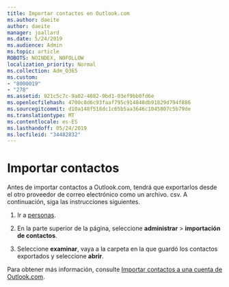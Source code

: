 ```yaml
---
title: Importar contactos en Outlook.com
ms.author: daeite
author: daeite
manager: joallard
ms.date: 5/24/2019
ms.audience: Admin
ms.topic: article
ROBOTS: NOINDEX, NOFOLLOW
localization_priority: Normal
ms.collection: Adm_O365
ms.custom:
- "8000019"
- "278"
ms.assetid: 921c5c7c-9a02-4682-9bd1-03ef9bb0fd6e
ms.openlocfilehash: 4700c8d6c93faaf795c914848db91829d794f886
ms.sourcegitcommit: d10a148f518dc1c65b5aa3646c1045807c5b79de
ms.translationtype: MT
ms.contentlocale: es-ES
ms.lasthandoff: 05/24/2019
ms.locfileid: "34482832"
---
```

# <a name="import-contacts"></a>Importar contactos

Antes de importar contactos a Outlook.com, tendrá que exportarlos desde el otro proveedor de correo electrónico como un archivo. csv. A continuación, siga las instrucciones siguientes.
  
1. Ir a [personas](https://outlook.live.com/people/).

2. En la parte superior de la página, seleccione **administrar** \> **importación de contactos**.

3. Seleccione **examinar**, vaya a la carpeta en la que guardó los contactos exportados y seleccione **abrir**.

Para obtener más información, consulte [Importar contactos a una cuenta de Outlook.com](https://go.microsoft.com/fwlink/p/?linkid=873136).